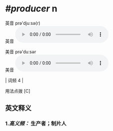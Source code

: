 # ***\#producer*** n
英音 prə'djuːsə(r)  
英音
<audio src="./media/producer-B.aac" controls="controls"></audio>

美音 prə'duːsər  
美音
<audio src="./media/producer.aac" controls="controls"></audio>



| 词频 4 |  

用法点拨  [C]

英文释义
---
### 1.*高义频：* **生产者；制片人**  


